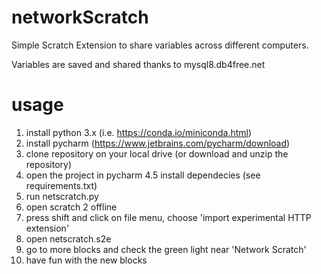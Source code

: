 # networkScratch

Simple Scratch Extension to share variables across different computers.

Variables are saved and shared thanks to mysql8.db4free.net

# usage

 1.  install python 3.x (i.e. https://conda.io/miniconda.html)
 2.  install pycharm (https://www.jetbrains.com/pycharm/download)
 3.  clone repository on your local drive (or download and unzip the repository)
 4.  open the project in pycharm
4.5  install dependecies (see requirements.txt)
 5.  run netscratch.py
 6.  open scratch 2 offline
 7.  press shift and click on file menu, choose 'import experimental HTTP extension'
 8.  open netscratch.s2e
 9.  go to more blocks and check the green light near 'Network Scratch'
10.  have fun with the new blocks
